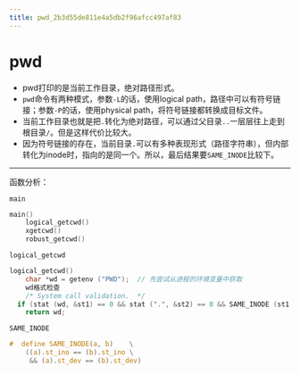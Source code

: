 ```yaml
---
title: pwd_2b3d55de811e4a5db2f96afcc497af83
---
```


# pwd

- pwd打印的是当前工作目录，绝对路径形式。
- `pwd`命令有两种模式，参数`-L`的话，使用logical path，路径中可以有符号链接；参数`-P`的话，使用physical path，将符号链接都转换成目标文件。
- 当前工作目录也就是把``.``转化为绝对路径，可以通过父目录`..`一层层往上走到根目录`/`。但是这样代价比较大。
- 因为符号链接的存在，当前目录`.`可以有多种表现形式（路径字符串），但内部转化为inode时，指向的是同一个。所以，最后结果要`SAME_INODE`比较下。

---

函数分析：

`main`

```c
main()
	logical_getcwd()
	xgetcwd()
	robust_getcwd()
```

`logical_getcwd`

```c
logical_getcwd()
	char *wd = getenv ("PWD");  // 先尝试从进程的环境变量中获取
	wd格式检查
	/* System call validation.  */
  if (stat (wd, &st1) == 0 && stat (".", &st2) == 0 && SAME_INODE (st1, st2))
    return wd;
```

`SAME_INODE`

```c
#  define SAME_INODE(a, b)    \
    ((a).st_ino == (b).st_ino \
     && (a).st_dev == (b).st_dev)
```